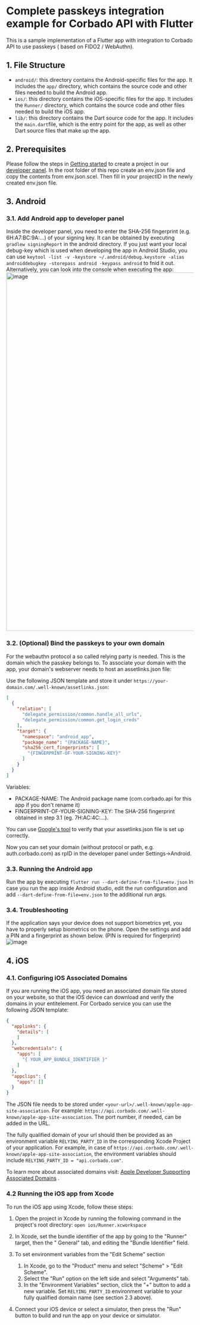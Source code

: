# Complete passkeys integration example for Corbado API with Flutter

This is a sample implementation of a Flutter app with integration to Corbado API to use passkeys (
based on FIDO2 / WebAuthn).

## 1. File Structure

* `android/`: this directory contains the Android-specific files for the app. It includes the `app/`
  directory, which contains the source code and other files needed to build the Android app.
* `ios/`: this directory contains the iOS-specific files for the app. It includes the `Runner/`
  directory, which contains the source code and other files needed to build the iOS app.
* `lib/`: this directory contains the Dart source code for the app. It includes the `main.dart`file,
  which is the entry point for the app, as well as other Dart source files that make up the app.

## 2. Prerequisites

Please follow the steps in [Getting started](https://docs.corbado.com/overview/getting-started) to
create a project in our [developer panel](https://app.corbado.com). In the root folder of this repo create an env.json file and copy the contents from
env.json.scel. Then fill in your projectID in the newly created env.json file.

## 3. Android

### 3.1. Add Android app to developer panel 

Inside the developer panel, you need to enter the SHA-256 fingerprint (e.g. 6H:A7:BC:9A:...) of your signing key. It can be obtained by executing `gradlew signingReport` in the android directory. If you just want your local debug-key which is used when developing the app in Android Studio, you can use ```keytool -list -v -keystore ~/.android/debug.keystore -alias androiddebugkey -storepass android -keypass android``` to fnid it out. Alternatively, you can look into the console when executing the app:
<img width="960" alt="image" src="https://user-images.githubusercontent.com/23581140/232052174-821b4a06-0cd5-4b0f-9933-58251dc889c7.png">

### 3.2. (Optional) Bind the passkeys to your own domain
For the webauthn protocol a so called relying party is needed. This is the domain which the passkey belongs to.
To associate your domain with the app, your domain's webserver needs to host an assetlinks.json file:

Use the following JSON template and store it under
```https://your-domain.com/.well-known/assetlinks.json```:

```json
[
  {
    "relation": [
      "delegate_permission/common.handle_all_urls",
      "delegate_permission/common.get_login_creds"
    ],
    "target": {
      "namespace": "android_app",
      "package_name": "{PACKAGE-NAME}",
      "sha256_cert_fingerprints": [
        "{FINGERPRINT-OF-YOUR-SIGNING-KEY}"
      ]
    }
  }
]
```

Variables:

- PACKAGE-NAME: The Android package name (com.corbado.api for this app if you don't rename it)
- FINGERPRINT-OF-YOUR-SIGNING-KEY: The SHA-256 fingerprint obtained in step 3.1 (eg. 7H:AC:4C:...).

You can use [Google's tool](https://developers.google.com/digital-asset-links/tools/generator) to
verify that your assetlinks.json file is set up correctly.

Now you can set your domain (without protocol or path, e.g. auth.corbado.com) as rpID in the developer panel under Settings->Android.

### 3.3. Running the Android app

Run the app by executing ```flutter run --dart-define-from-file=env.json```
In case you run the app inside Android studio, edit the run configuration and
add ```--dart-define-from-file=env.json``` to the
additional run args.

### 3.4. Troubleshooting

If the application says your device does not support biometrics yet, you have to properly setup biometrics on the phone.
Open the settings and add a PIN and a fingerprint as shown below. (PIN is required for fingerprint)
![image](https://user-images.githubusercontent.com/23581140/232045115-86943a1a-c00a-48c3-bdc8-3f98daa962bc.png)


## 4. iOS

### 4.1. Configuring iOS Associated Domains

If you are running the iOS app, you need an associated domain file stored on your website, so that
the iOS device can download and verify the domains in your entitelement. For Corbado service you can
use the following JSON template:

```json
{
  "applinks": {
    "details": [
    ]
  },
  "webcredentials": {
    "apps": [
      "{ YOUR_APP_BUNDLE_IDENTIFIER }"
    ]
  },
  "appclips": {
    "apps": []
  }
}
```

The JSON file needs to be stored under ```<your-url>/.well-known/apple-app-site-association```.
For example: ```https://api.corbado.com/.well-known/apple-app-site-association```. The port number,
if needed, can be added in the URL.

The fully qualified domain of your url should then be provided as an environment
variable ```RELYING_PARTY_ID``` in the corresponding Xcode Project of your application. For example,
in case of ```https://api.corbado.com/.well-known/apple-app-site-association```, the environment
variables should include ```RELYING_PARTY_ID = "api.corbado.com"```.

To learn more about associated domains
visit: [Apple Developer Supporting Associated Domains](https://developer.apple.com/documentation/xcode/supporting-associated-domains)
.

### 4.2 Running the iOS app from Xcode

To run the iOS app using Xcode, follow these steps:

1. Open the project in Xcode by running the following command in the project's root directory:
   ```open ios/Runner.xcworkspace```

2. In Xcode, set the bundle identifier of the app by going to the "Runner" target, then the "
   General" tab, and editing the "Bundle Identifier" field.

3. To set environment variables from the "Edit Scheme" section
    1. In Xcode, go to the "Product" menu and select "Scheme" > "Edit Scheme".
    2. Select the "Run" option on the left side and select "Arguments" tab.
    3. In the "Environment Variables" section, click the "+" button to add a new variable.
       Set ```RELYING_PARTY_ID``` environment variable to your fully qualified domain name (see
       section 2.3 above).


4. Connect your iOS device or select a simulator, then press the "Run" button to build and run the
   app on your device or simulator.   
   
